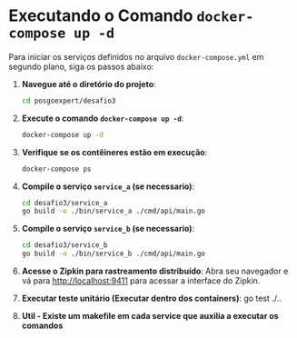 # Executando o Comando `docker-compose up -d`

Para iniciar os serviços definidos no arquivo `docker-compose.yml` em segundo plano, siga os passos abaixo:

1. **Navegue até o diretório do projeto**:
    ```sh
    cd posgoexpert/desafio3
    ```

2. **Execute o comando `docker-compose up -d`**:
    ```sh
    docker-compose up -d
    ```

3. **Verifique se os contêineres estão em execução**:
    ```sh
    docker-compose ps
    ```

4. **Compile o serviço `service_a` (se necessario)**:
    ```sh
    cd desafio3/service_a
    go build -o ./bin/service_a ./cmd/api/main.go
    ```

5. **Compile o serviço `service_b` (se necessario)**:
    ```sh
    cd desafio3/service_b
    go build -o ./bin/service_b ./cmd/api/main.go
    ```

6. **Acesse o Zipkin para rastreamento distribuído**:
    Abra seu navegador e vá para [http://localhost:9411](http://localhost:9411) para acessar a interface do Zipkin.

7. **Executar teste unitário (Executar dentro dos containers)**:
    go test ./..

8. **Util - Existe um makefile em cada service que auxilia a executar os comandos**